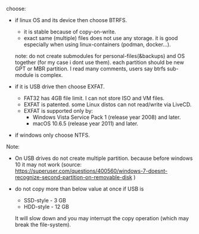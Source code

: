 
choose:

- if linux OS and its device then choose BTRFS.

  - it is stable because of copy-on-write.
  - exact same (multiple) files does not use any storage. it is good especially when using linux-containers (podman, docker...).
  
  note: do not create submodules for personal-files(&backups) and OS together (for my case i dont use them). each partition should be new GPT or MBR partition. I read many comments, users say btrfs sub-module is complex.
  
- if it is USB drive then choose EXFAT.

  - FAT32 has 4GB file limit. I can not store ISO and VM files.
  - EXFAT is patented. some Linux distos can not read/write via LiveCD.
  - EXFAT is supported only by:
    - Windows Vista Service Pack 1 (release year 2008) and later.
    - macOS 10.6.5 (release year 2011) and later.

- if windows only choose NTFS.

Note:
- On USB drives do not create multiple partition. because before windows 10 it may not work (source: https://superuser.com/questions/400560/windows-7-doesnt-recognize-second-partition-on-removable-disk )
- do not copy more than below value at once if USB is 
  - SSD-style - 3 GB
  - HDD-style - 12 GB
  
  It will slow down and you may interrupt the copy operation (which may break the file-system).
